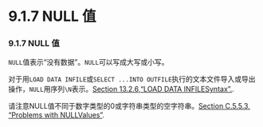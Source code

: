 # 9.1.7 NULL 值

### 9.1.7 NULL 值

`NULL`值表示“没有数据”。`NULL`可以写成大写或小写。

对于用`LOAD DATA INFILE`或`SELECT ...INTO OUTFILE`执行的文本文件导入或导出操作，`NULL`用序列`\N`表示。[Section 13.2.6,“LOAD DATA INFILESyntax”.]().

请注意NULL值不同于数字类型的0或字符串类型的空字符串。[Section C.5.5.3, “Problems with NULLValues”]().

